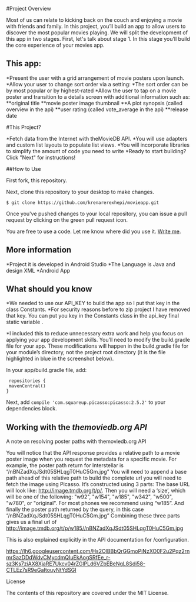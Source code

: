 
#Project Overview

Most of us can relate to kicking back on the couch and enjoying a movie with friends and family. In this project, you’ll build an app to allow users to discover the most popular movies playing. We will split the development of this app in two stages. First, let's talk about stage 1. In this stage you’ll build the core experience of your movies app.

## This app:

*Present the user with a grid arrangement of movie posters upon launch.
*Allow your user to change sort order via a setting:
*The sort order can be by most popular or by highest-rated
*Allow the user to tap on a movie poster and transition to a details screen with additional information such as:
  **original title
**movie poster image thumbnail
**A plot synopsis (called overview in the api)
**user rating (called vote_average in the api)
**release date

#This Project?

*Fetch data from the Internet with theMovieDB API.
*You will use adapters and custom list layouts to populate list views.
*You will incorporate libraries to simplify the amount of code you need to write
*Ready to start building? Click "Next" for instructions!
 
##How to Use

First fork, this repository.

Next, clone this repository to your desktop to make changes.

``` $ git clone https://github.com/krenarerexhepi/movieapp.git ```

Once you've pushed changes to your local repository, you can issue a pull request by clicking on the green pull request icon.


You are free to use a code. Let me know where did you use it. [Write me](krenare@outlook.com).

## More information

*Project it is developed in Android Studio
*The Language is Java and design XML
*Android App


## What should you know 

*We needed to use our API_KEY to build the app so I put that key in the class Constants.
*For security reasons before to zip project I have removed that  key. You can put you key in the Constants class in the api_key final static variable . 

*I included this to reduce unnecessary extra work and help you focus on applying your app development skills.
You’ll need to modify the build.gradle file for your app. These modifications will happen in the build.gradle file for your module’s directory, not the project root directory (it is the file highlighted in blue in the screenshot below).

In your app/build.gradle file, add:
```
 repositories {
 mavenCentral()
}
```
Next, add  ``` compile 'com.squareup.picasso:picasso:2.5.2' ``` to your dependencies block.

## Working with the _themoviedb.org API_

A note on resolving poster paths with themoviedb.org API

You will notice that the API response provides a relative path to a movie poster image when you request the metadata for a specific movie.
For example, the poster path return for Interstellar is “/nBNZadXqJSdt05SHLqgT0HuC5Gm.jpg”
You will need to append a base path ahead of this relative path to build the complete url you will need to fetch the image using Picasso.
It’s constructed using 3 parts:
The base URL will look like: http://image.tmdb.org/t/p/.
Then you will need a ‘size’, which will be one of the following: "w92", "w154", "w185", "w342", "w500", "w780", or "original". For most phones we recommend using “w185”.
And finally the poster path returned by the query, in this case “/nBNZadXqJSdt05SHLqgT0HuC5Gm.jpg”
Combining these three parts gives us a final url of http://image.tmdb.org/t/p/w185//nBNZadXqJSdt05SHLqgT0HuC5Gm.jpg 
 
This is also explained explicitly in the API documentation for /configuration.

https://lh6.googleusercontent.com/Hs2OlBBbQrGGmoPiNzXO0F2u2Pqz2rnmrSazDDdWdvCMycdmQIuEkAogSRfEe_r-sz3Ks7ziAX8XjaRE7Ukcv04rZGlPLd6VZbEBeNgL8Sdi58-CTLEz7sR9eGaItouyNtYdSGI

License

The contents of this repository are covered under the MIT License.
